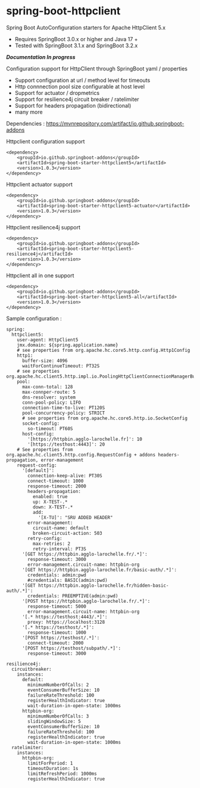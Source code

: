 # spring-boot-httpclient
Spring Boot AutoConfiguration starters for Apache HttpClient 5.x

* Requires SpringBoot 3.0.x or higher and Java 17 +
* Tested with SpringBoot 3.1.x and SpringBoot 3.2.x

***Documentation In progress***

Configuration support for HttpClient through SpringBoot yaml / properties
- Support configuration at url / method level for timeouts
- Http connnection pool size configurable at host level
- Support for actuator / dropmetrics
- Support for resilience4j circuit breaker / ratelimiter
- Support for headers propagation (bidirectional)
- many more

Dependencies : https://mvnrepository.com/artifact/io.github.springboot-addons

Httpclient configuration support 

	<dependency>
		<groupId>io.github.springboot-addons</groupId>
		<artifactId>spring-boot-starter-httpclient5</artifactId>
		<version>1.0.3</version>
	</dependency>

Httpclient actuator support 

	<dependency>
		<groupId>io.github.springboot-addons</groupId>
		<artifactId>spring-boot-starter-httpclient5-actuator</artifactId>
		<version>1.0.3</version>
	</dependency>


Httpclient resilience4j support 

	<dependency>
		<groupId>io.github.springboot-addons</groupId>
		<artifactId>spring-boot-starter-httpclient5-resilience4j</artifactId>
		<version>1.0.3</version>
	</dependency>



Httpclient all in one support 

	<dependency>
		<groupId>io.github.springboot-addons</groupId>
		<artifactId>spring-boot-starter-httpclient5-all</artifactId>
		<version>1.0.3</version>
	</dependency>

Sample configuration : 

	spring:
	  httpclient5:
	    user-agent: HttpClient5
		jmx.domain: ${spring.application.name}
		# see properties from org.apache.hc.core5.http.config.Http1Config
		http1:
		  buffer-size: 4096
		  waitForContinueTimeout: PT32S
		# see properties org.apache.hc.client5.http.impl.io.PoolingHttpClientConnectionManagerBuilder
		pool:
		  max-conn-total: 128
		  max-connper-route: 5
		  dns-resolver: system
		  conn-pool-policy: LIFO
		  connection-time-to-live: PT120S
		  pool-concurrency-policy: STRICT
		  # see properties from org.apache.hc.core5.http.io.SocketConfig
		  socket-config:
			so-timeout: PT60S
		  host-config:
			'[https://httpbin.agglo-larochelle.fr]': 10 
			'[https://testhost:4443]': 20 
		# See properties from org.apache.hc.client5.http.config.RequestConfig + addons headers-propagation, error-management
		request-config:
		  '[default]':
			connection-keep-alive: PT30S
			connect-timeout: 1000
			response-timeout: 2000
			headers-propagation:
			  enabled: true
			  up: X-TEST-.*
			  down: X-TEST-.*
			  add:
				'[X-TU]': "SRU ADDED HEADER"
			error-management:
			  circuit-name: default
			  broken-circuit-action: 503
			retry-config: 
			  max-retries: 2
			  retry-interval: PT3S
		  '[GET https://httpbin.agglo-larochelle.fr/.*]':
			response-timeout: 3000
			error-management.circuit-name: httpbin-org
		  '[GET https://httpbin.agglo-larochelle.fr/basic-auth/.*]':
			credentials: admin:pwd
			#credentials: BASIC(admin:pwd)
		  '[GET https://httpbin.agglo-larochelle.fr/hidden-basic-auth/.*]':
			credentials: PREEMPTIVE(admin:pwd)			
		  '[POST https://httpbin.agglo-larochelle.fr/.*]':
			response-timeout: 5000
			error-management.circuit-name: httpbin-org
		  '[.* https://testhost:4443/.*]':
			proxy: https://localhost:3128
		  '[.* https://testhost/.*]':
			response-timeout: 1000
		  '[POST https://testhost/.*]':
			connect-timeout: 2000
		  '[POST https://testhost/subpath/.*]':
			response-timeout: 3000

	resilience4j:
	  circuitbreaker:
		instances:
		  default:
			minimumNumberOfCalls: 2
			eventConsumerBufferSize: 10
			failureRateThreshold: 100
			registerHealthIndicator: true
			wait-duration-in-open-state: 1000ms
		  httpbin-org:
			minimumNumberOfCalls: 3
			slidingWindowSize: 5
			eventConsumerBufferSize: 10
			failureRateThreshold: 100
			registerHealthIndicator: true
			wait-duration-in-open-state: 1000ms
	  ratelimiter:
		instances:
		  httpbin-org:
			limitForPeriod: 1
			timeoutDuration: 1s
			limitRefreshPeriod: 1000ms
			registerHealthIndicator: true
